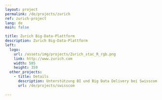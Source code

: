 ```yaml
---
layout: project
permalink: /de/projects/zurich
ref: zurich-project
lang: de
main: false

title: Zurich Big-Data-Plattform
description: Zurich Big-Data-Plattform
left:
  logo:
    url: /assets/img/projects/Zurich_stac_R_rgb.png
    link: http://www.zurich.com
    width: 585
    height: 359
  other_projects:
    - title: Details
      description: Unterstützung BI und Big Data Delivery bei Swisscom
      url: /de/projects/swisscom
      
---
```


